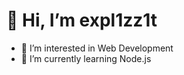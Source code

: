 # 👋 Hi, I’m expl1zz1t
- 👀 I’m interested in Web Development
- 🌱 I’m currently learning Node.js

<!---
expl1zz1t/expl1zz1t is a ✨ special ✨ repository because its `README.md` (this file) appears on your GitHub profile.
You can click the Preview link to take a look at your changes.
--->
